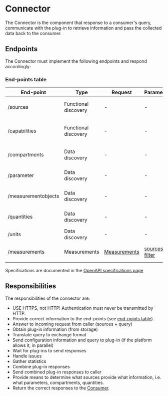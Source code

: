 ﻿# Connector

The Connector is the component that response to a consumer's query, communicate with the plug-in to retrieve information and pass the collected data back to the consumer.

## Endpoints

The Connector must implement the following endpoints and respond accordingly:

### End-points table
| End-point           | Type                 | Request                                                | Parameters                                                                                                    | Response                                                                                       |
|---------------------|----------------------|--------------------------------------------------------|---------------------------------------------------------------------------------------------------------------|------------------------------------------------------------------------------------------------|
| /sources            | Functional discovery | -                                                      | -                                                                                                             | Simple JSON array of  [Source](/specifications/formats/source.md)s                             |
| /capabilities       | Functional discovery | -                                                      | -                                                                                                             | Simple JSON array of  [Connector capability](/specifications/formats/connector-capability.md)s |
| /compartments       | Data discovery       | -                                                      | -                                                                                                             | Simple JSON array of  [Compartment](/specifications/formats/compartment.md)s                   |
| /parameter          | Data discovery       | -                                                      | -                                                                                                             | Simple JSON array of  [Parameter](/specifications/formats/parameter.md)s                       |
| /measurementobjects | Data discovery       | -                                                      | -                                                                                                             | Simple JSON array of [Compartment](/specifications/formats/compartment.md)s                    |
| /quantities         | Data discovery       | -                                                      | -                                                                                                             | Simple JSON array of  [Quantity](/specifications/formats/quantity.md)s                         |
| /units              | Data discovery       | -                                                      | -                                                                                                             | Simple JSON array of  [Unit](/specifications/formats/unit.md)s                                 |
| /measurements       | Measurements         | [Measurements](/specifications/formats/measurement.md) | [sources](/specifications/formats/source-parameter.md), [filter](/specifications/formats/filter-parameter.md) | Simple JSON array of  [Measurement](/specifications/formats/measurement.md)s                   |

Specifications are documented in the [OpenAPI specifications page](/open-api-definitions/index.md)


## Responsibilities

The responsibilities of the connector are:

- USE HTTPS, not HTTP! Authentication must never be transmitted by HTTP.
- Provide correct information to the end-points (see [end-points table](#end-points-table)).
- Answer to incoming request from caller (sources + query)
- Obtain plug-in information (from storage)
- Translate query to exchange format
- Send configuration information and query to plug-in (if the platform allows it, in parallel)
- Wait for plug-ins to send responses
- Handle issues
- Gather statistics
- Combine plug-in responses
- Send combined plug-in responses to caller
- Provide means to determine what sources provide what information, i.e. what parameters, compartments, quantities.
- Return the correct responses to the [Consumer](/architecture/consumer.md).
